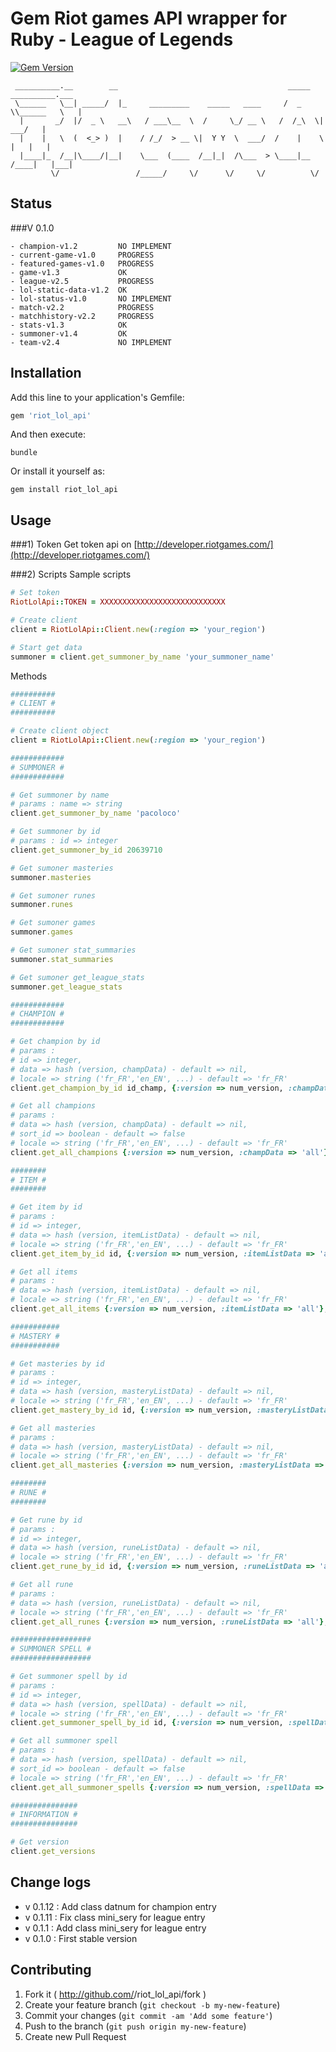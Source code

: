 # Gem Riot games API wrapper for Ruby - League of Legends

[![Gem Version](https://badge.fury.io/rb/riot_lol_api.svg)](http://badge.fury.io/rb/riot_lol_api)

```
 __________.__        __                                      _____ __________.___
 \______   \__| _____/  |_     _________    _____   ____     /  _  \\______   \   |
  |       _/  |/  _ \   __\   / ___\__  \  /     \_/ __ \   /  /_\  \|     ___/   |
  |    |   \  (  <_> )  |    / /_/  > __ \|  Y Y  \  ___/  /    |    \    |   |   |
  |____|_  /__|\____/|__|    \___  (____  /__|_|  /\___  > \____|__  /____|   |___|
         \/                 /_____/     \/      \/     \/          \/
```

## Status

###V 0.1.0

```
- champion-v1.2         NO IMPLEMENT
- current-game-v1.0     PROGRESS
- featured-games-v1.0   PROGRESS
- game-v1.3             OK
- league-v2.5           PROGRESS
- lol-static-data-v1.2  OK
- lol-status-v1.0       NO IMPLEMENT
- match-v2.2            PROGRESS
- matchhistory-v2.2     PROGRESS
- stats-v1.3            OK
- summoner-v1.4         OK
- team-v2.4             NO IMPLEMENT
```

## Installation

Add this line to your application's Gemfile:
```ruby
gem 'riot_lol_api'
```

And then execute:
```shell
bundle
```

Or install it yourself as:
```shell
gem install riot_lol_api
```

## Usage
###1) Token
Get token api on [http://developer.riotgames.com/](http://developer.riotgames.com/)

###2) Scripts
Sample scripts
```ruby
# Set token
RiotLolApi::TOKEN = XXXXXXXXXXXXXXXXXXXXXXXXXXXX

# Create client
client = RiotLolApi::Client.new(:region => 'your_region')

# Start get data
summoner = client.get_summoner_by_name 'your_summoner_name'

```

Methods
```ruby
##########
# CLIENT #
##########

# Create client object
client = RiotLolApi::Client.new(:region => 'your_region')

############
# SUMMONER #
############

# Get summoner by name
# params : name => string
client.get_summoner_by_name 'pacoloco'

# Get summoner by id
# params : id => integer
client.get_summoner_by_id 20639710

# Get sumoner masteries
summoner.masteries

# Get sumoner runes
summoner.runes

# Get sumoner games
summoner.games

# Get sumoner stat_summaries
summoner.stat_summaries

# Get sumoner get_league_stats
summoner.get_league_stats

############
# CHAMPION #
############

# Get champion by id
# params :
# id => integer,
# data => hash (version, champData) - default => nil,
# locale => string ('fr_FR','en_EN', ...) - default => 'fr_FR'
client.get_champion_by_id id_champ, {:version => num_version, :champData => 'all'}, 'fr_FR'

# Get all champions
# params :
# data => hash (version, champData) - default => nil,
# sort_id => boolean - default => false
# locale => string ('fr_FR','en_EN', ...) - default => 'fr_FR'
client.get_all_champions {:version => num_version, :champData => 'all'}, 'false', 'fr_FR'

########
# ITEM #
########

# Get item by id
# params :
# id => integer,
# data => hash (version, itemListData) - default => nil,
# locale => string ('fr_FR','en_EN', ...) - default => 'fr_FR'
client.get_item_by_id id, {:version => num_version, :itemListData => 'all'}, 'fr_FR'

# Get all items
# params :
# data => hash (version, itemListData) - default => nil,
# locale => string ('fr_FR','en_EN', ...) - default => 'fr_FR'
client.get_all_items {:version => num_version, :itemListData => 'all'}, 'fr_FR'

###########
# MASTERY #
###########

# Get masteries by id
# params :
# id => integer,
# data => hash (version, masteryListData) - default => nil,
# locale => string ('fr_FR','en_EN', ...) - default => 'fr_FR'
client.get_mastery_by_id id, {:version => num_version, :masteryListData => 'all'}, 'fr_FR'

# Get all masteries
# params :
# data => hash (version, masteryListData) - default => nil,
# locale => string ('fr_FR','en_EN', ...) - default => 'fr_FR'
client.get_all_masteries {:version => num_version, :masteryListData => 'all'}, 'fr_FR'

########
# RUNE #
########

# Get rune by id
# params :
# id => integer,
# data => hash (version, runeListData) - default => nil,
# locale => string ('fr_FR','en_EN', ...) - default => 'fr_FR'
client.get_rune_by_id id, {:version => num_version, :runeListData => 'all'}, 'fr_FR'

# Get all rune
# params :
# data => hash (version, runeListData) - default => nil,
# locale => string ('fr_FR','en_EN', ...) - default => 'fr_FR'
client.get_all_runes {:version => num_version, :runeListData => 'all'}, 'fr_FR'

##################
# SUMMONER SPELL #
##################

# Get summoner spell by id
# params :
# id => integer,
# data => hash (version, spellData) - default => nil,
# locale => string ('fr_FR','en_EN', ...) - default => 'fr_FR'
client.get_summoner_spell_by_id id, {:version => num_version, :spellData => 'all'}, 'fr_FR'

# Get all summoner spell
# params :
# data => hash (version, spellData) - default => nil,
# sort_id => boolean - default => false
# locale => string ('fr_FR','en_EN', ...) - default => 'fr_FR'
client.get_all_summoner_spells {:version => num_version, :spellData => 'all'}, 'false', 'fr_FR'

###############
# INFORMATION #
###############

# Get version
client.get_versions

```

## Change logs

- v 0.1.12 : Add class datnum for champion entry
- v 0.1.11 : Fix class mini_sery for league entry
- v 0.1.1 : Add class mini_sery for league entry
- v 0.1.0 : First stable version

## Contributing

1. Fork it ( http://github.com/<my-github-username>/riot_lol_api/fork )
2. Create your feature branch (`git checkout -b my-new-feature`)
3. Commit your changes (`git commit -am 'Add some feature'`)
4. Push to the branch (`git push origin my-new-feature`)
5. Create new Pull Request
